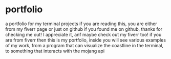 # portfolio
a portfolio for my terminal projects
if you are reading this, you are either from my fiverr page or just on github
if you found me on github, thanks for checking me out! I appreciate it, anf maybe
check out my fiverr too!
if you are from fiverr then this is my portfolio, inside you will see various examples of 
my work, from a program that can visualize the coastline in the terminal,
to something that interacts with the mojang api
